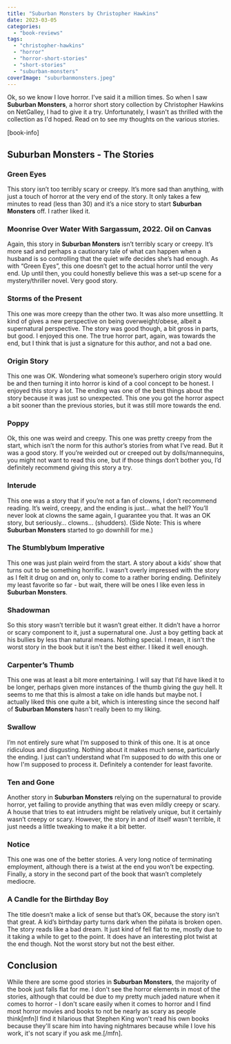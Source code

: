 ```yaml
---
title: "Suburban Monsters by Christopher Hawkins"
date: 2023-03-05
categories: 
  - "book-reviews"
tags: 
  - "christopher-hawkins"
  - "horror"
  - "horror-short-stories"
  - "short-stories"
  - "suburban-monsters"
coverImage: "suburbanmonsters.jpeg"
---
```


Ok, so we know I love horror. I've said it a million times. So when I saw **Suburban Monsters**, a horror short story collection by Christopher Hawkins on NetGalley, I had to give it a try. Unfortunately, I wasn't as thrilled with the collection as I'd hoped. Read on to see my thoughts on the various stories.

\[book-info\]

## Suburban Monsters - The Stories

### Green Eyes

This story isn’t too terribly scary or creepy. It’s more sad than anything, with just a touch of horror at the very end of the story. It only takes a few minutes to read (less than 30) and it’s a nice story to start **Suburban Monsters** off. I rather liked it.

### Moonrise Over Water With Sargassum, 2022. Oil on Canvas

Again, this story in **Suburban Monsters** isn’t terribly scary or creepy. It’s more sad and perhaps a cautionary tale of what can happen when a husband is so controlling that the quiet wife decides she’s had enough. As with “Green Eyes”, this one doesn’t get to the actual horror until the very end. Up until then, you could honestly believe this was a set-up scene for a mystery/thriller novel. Very good story. 

### Storms of the Present

This one was more creepy than the other two. It was also more unsettling. It kind of gives a new perspective on being overweight/obese, albeit a supernatural perspective. The story was good though, a bit gross in parts, but good. I enjoyed this one. The true horror part, again, was towards the end, but I think that is just a signature for this author, and not a bad one.

### Origin Story

This one was OK. Wondering what someone’s superhero origin story would be and then turning it into horror is kind of a cool concept to be honest. I enjoyed this story a lot. The ending was one of the best things about the story because it was just so unexpected. This one you got the horror aspect a bit sooner than the previous stories, but it was still more towards the end.

### Poppy

Ok, this one was weird and creepy. This one was pretty creepy from the start, which isn’t the norm for this author’s stories from what I’ve read. But it was a good story. If you’re weirded out or creeped out by dolls/mannequins, you might not want to read this one, but if those things don’t bother you, I’d definitely recommend giving this story a try. 

### Interude

This one was a story that if you’re not a fan of clowns, I don’t recommend reading. It’s weird, creepy, and the ending is just… what the hell? You’ll never look at clowns the same again, I guarantee you that. It was an OK story, but seriously… clowns… (shudders). (Side Note: This is where **Suburban Monsters** started to go downhill for me.)

### The Stumblybum Imperative 

This one was just plain weird from the start. A story about a kids’ show that turns out to be something horrific. I wasn’t overly impressed with the story as I felt it drug on and on, only to come to a rather boring ending. Definitely my least favorite so far - but wait, there will be ones I like even less in **Suburban Monsters**.

### Shadowman

So this story wasn’t terrible but it wasn’t great either. It didn’t have a horror or scary component to it, just a supernatural one. Just a boy getting back at his bullies by less than natural means. Nothing special. I mean, it isn't the worst story in the book but it isn't the best either. I liked it well enough.

### Carpenter’s Thumb

This one was at least a bit more entertaining. I will say that I’d have liked it to be longer, perhaps given more instances of the thumb giving the guy hell. It seems to me that this is almost a take on idle hands but maybe not. I actually liked this one quite a bit, which is interesting since the second half of **Suburban Monsters** hasn't really been to my liking.

### Swallow

I’m not entirely sure what I’m supposed to think of this one. It is at once ridiculous and disgusting. Nothing about it makes much sense, particularly the ending. I just can’t understand what I’m supposed to do with this one or how I'm supposed to process it. Definitely a contender for least favorite.

### Ten and Gone

Another story in **Suburban Monsters** relying on the supernatural to provide horror, yet failing to provide anything that was even mildly creepy or scary. A house that tries to eat intruders might be relatively unique, but it certainly wasn’t creepy or scary. However, the story in and of itself wasn't terrible, it just needs a little tweaking to make it a bit better.

### Notice

This one was one of the better stories. A very long notice of terminating employment, although there is a twist at the end you won’t be expecting. Finally, a story in the second part of the book that wasn’t completely mediocre.

### A Candle for the Birthday Boy

The title doesn’t make a lick of sense but that’s OK, because the story isn’t that great. A kid’s birthday party turns dark when the piñata is broken open. The story reads like a bad dream. It just kind of fell flat to me, mostly due to it taking a while to get to the point. It does have an interesting plot twist at the end though. Not the worst story but not the best either.

## Conclusion

While there are some good stories in **Suburban Monsters**, the majority of the book just falls flat for me. I don't see the horror elements in most of the stories, although that could be due to my pretty much jaded nature when it comes to horror - I don't scare easily when it comes to horror and I find most horror movies and books to not be nearly as scary as people think\[mfn\]I find it hilarious that Stephen King won't read his own books because they'll scare him into having nightmares because while I love his work, it's not scary if you ask me.\[/mfn\].
